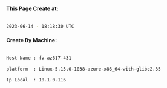 
   
#### This Page Create at:

```bash

2023-06-14 - 18:18:30 UTC

```

#### Create By Machine:

```bash

Host Name : fv-az617-431

platform  : Linux-5.15.0-1038-azure-x86_64-with-glibc2.35

Ip Local  : 10.1.0.116

```


